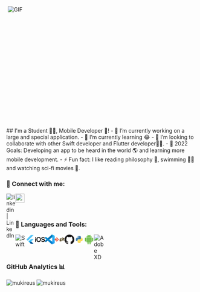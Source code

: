<img align="right" alt="GIF" src="https://cdn.dribbble.com/users/1059583/screenshots/4171367/coding-freak.gif" width="500" height="320" />
## I'm a Student 👨‍🎓, Mobile Developer 📱!
- 🔭 I’m currently working on a large and special application.
- 🌱 I’m currently learning 😂
- 👯 I’m looking to collaborate with other Swift developer and Flutter developer👩‍💻.
- 🥅 2022 Goals: Developing an app to be heard in the world 🌎 and learning more mobile development.
- ⚡ Fun fact: I like reading philosophy 📙, swimming 🏊‍♂️ and watching sci-fi movies 🤖.

<br />

### 📩 Connect with me:

[<img align="left" alt="linkedin | LinkedIn" width="24px" src="https://raw.githubusercontent.com/peterthehan/peterthehan/master/assets/linkedin.svg" />][linkedin]
[<img align="left" height="24" width="24" src="https://cdn.jsdelivr.net/npm/simple-icons@v4/icons/gmail.svg" />][gmail]

<br />

[linkedin]: www.linkedin.com/in/raşit-kılıç
[gmail]: mailto:frasitkilic@gmail.com
<br />

### 🔧 Languages and Tools:


[<img align="left" alt="Swift" width="26px" src="https://developer.apple.com/swift/images/swift-og.png" />][swift]
[<img align="left" alt="Flutter" width="26px" src="https://raw.githubusercontent.com/github/explore/cebd63002168a05a6a642f309227eefeccd92950/topics/flutter/flutter.png" />][flutter]
[<img align="left" alt="Ios" width="26px" src="https://raw.githubusercontent.com/github/explore/cebd63002168a05a6a642f309227eefeccd92950/topics/ios/ios.png" />][ios]
[<img align="left" alt="Visual Studio Code" width="26px" src="https://raw.githubusercontent.com/github/explore/80688e429a7d4ef2fca1e82350fe8e3517d3494d/topics/visual-studio-code/visual-studio-code.png" />][vsCode]
[<img align="left" alt="Git" width="26px" src="https://raw.githubusercontent.com/github/explore/80688e429a7d4ef2fca1e82350fe8e3517d3494d/topics/git/git.png" />][git]
[<img align="left" alt="GitHub" width="26px" src="https://raw.githubusercontent.com/github/explore/78df643247d429f6cc873026c0622819ad797942/topics/github/github.png" />][github]
[<img align="left" alt="Python" width="26px" src="https://raw.githubusercontent.com/github/explore/cebd63002168a05a6a642f309227eefeccd92950/topics/python/python.png" />][python]
[<img align="left" alt="Android" width="26px" src="https://raw.githubusercontent.com/github/explore/80688e429a7d4ef2fca1e82350fe8e3517d3494d/topics/android/android.png" />][android]
[<img align="left" alt="Adobe XD" width="26px" src="https://upload.wikimedia.org/wikipedia/commons/thumb/c/c2/Adobe_XD_CC_icon.svg/1200px-Adobe_XD_CC_icon.svg.png" />][xd]

<br />

[flutter]: https://flutter.dev/
[vsCode]: https://code.visualstudio.com/
[git]: https://git-scm.com/
[android]: https://www.android.com/
[github]: https://github.com/IbrahimTalha0
[python]: https://www.python.org/
[ios]: https://www.apple.com/ios/ios-14/
[xd]: https://www.adobe.com/products/xd.html
[swift]: https://developer.apple.com/swift/

<br />
<br />


### GitHub Analytics 📊

<img height="180em" align="center" src="https://github-readme-stats.vercel.app/api?username=rasit_developer&show_icons=true&locale=en&theme=algolia&include_all_commits=true&count_private=true" alt="mukireus"/>
<img height="180em" align="center" src="https://github-readme-stats.vercel.app/api/top-langs?username=rasit_developer&show_icons=true&locale=en&layout=compact&langs_count=8&theme=algolia" alt="mukireus"/>
